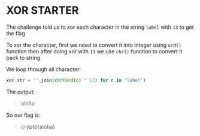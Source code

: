 # XOR STARTER
The challenge told us to xor each character in the string `label` with `13` to get the flag

To xor the character, first we need to convert it into integer using `ord()` function then after doing xor with `13` we use `chr()` function to convert it back to string

We loop through all character:
```py
xor_str = ''.join(chr(ord(c) ^ 13) for c in 'label')
```
The output:
>aloha

So our flag is:
>crypto{aloha}
